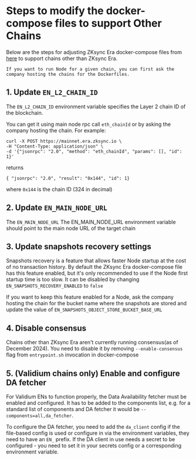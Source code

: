 # Steps to modify the docker-compose files to support Other Chains

Below are the steps for adjusting ZKsync Era docker-compose files from [here](00_quick_start.md) to support chains other
than ZKsync Era.

```admonish note
If you want to run Node for a given chain, you can first ask the company hosting the chains for the Dockerfiles.
```

## 1. Update `EN_L2_CHAIN_ID`

The `EN_L2_CHAIN_ID` environment variable specifies the Layer 2 chain ID of the blockchain.

You can get it using main node rpc call `eth_chainId` or by asking the company hosting the chain. For example:

```
curl -X POST https://mainnet.era.zksync.io \
-H "Content-Type: application/json" \
-d '{"jsonrpc": "2.0", "method": "eth_chainId", "params": [], "id": 1}'
```

returns

```
{ "jsonrpc": "2.0", "result": "0x144", "id": 1}
```

where `0x144` is the chain ID (324 in decimal)

## 2. Update `EN_MAIN_NODE_URL`

The `EN_MAIN_NODE_URL` The EN_MAIN_NODE_URL environment variable should point to the main node URL of the target chain

## 3. Update snapshots recovery settings

Snapshots recovery is a feature that allows faster Node startup at the cost of no transaction history. By default the
ZKsync Era docker-compose file has this feature enabled, but it's only recommended to use if the Node first startup time
is too slow. It can be disabled by changing `EN_SNAPSHOTS_RECOVERY_ENABLED` to `false`

If you want to keep this feature enabled for a Node, ask the company hosting the chain for the bucket name where the
snapshots are stored and update the value of `EN_SNAPSHOTS_OBJECT_STORE_BUCKET_BASE_URL`

## 4. Disable consensus

Chains other than ZKsync Era aren't currently running consensus(as of December 2024). You need to disable it by removing
`--enable-consensus` flag from `entrypoint.sh` invocation in docker-compose

## 5. (Validium chains only) Enable and configure DA fetcher

For Validium ENs to function properly, the Data Availability fetcher must be enabled and configured. It has to be added
to the components list, e.g. for a standard list of components and DA fetcher it would be `--components=all,da_fetcher`.

To configure the DA fetcher, you need to add the `da_client` config if the file-based config is used or configure in via
the environment variables, they need to have an `EN_` prefix. If the DA client in use needs a secret to be configured -
you need to set it in your secrets config or a corresponding environment variable.
